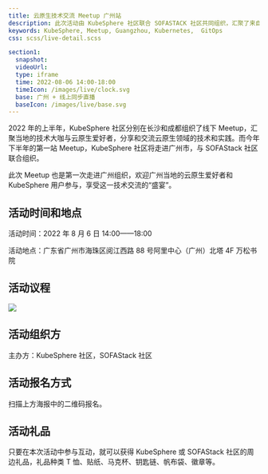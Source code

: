 ```yaml
---
title: 云原生技术交流 Meetup 广州站
description: 此次活动由 KubeSphere 社区联合 SOFASTACK 社区共同组织，汇聚了来自阿里、视源电子、青花瓷、Veeam 的多位技术大咖进行分享。
keywords: KubeSphere, Meetup, Guangzhou, Kubernetes,  GitOps
css: scss/live-detail.scss

section1:
  snapshot: 
  videoUrl: 
  type: iframe
  time: 2022-08-06 14:00-18:00
  timeIcon: /images/live/clock.svg
  base: 广州 + 线上同步直播
  baseIcon: /images/live/base.svg
---
```

2022 年的上半年，KubeSphere 社区分别在长沙和成都组织了线下 Meetup，汇聚当地的技术大咖与云原生爱好者，分享和交流云原生领域的技术和实践。而今年下半年的第一站 Meetup，KubeSphere 社区将走进广州市，与 SOFAStack 社区联合组织。

此次 Meetup 也是第一次走进广州组织，欢迎广州当地的云原生爱好者和 KubeSphere 用户参与，享受这一技术交流的“盛宴”。

## 活动时间和地点

活动时间：2022 年 8 月 6 日 14:00——18:00

活动地点：广东省广州市海珠区阅江西路 88 号阿里中心（广州）北塔 4F 万松书院

## 活动议程

![](https://pek3b.qingstor.com/kubesphere-community/images/kubesphere-guangzhou-20220806-post.jpeg)

## 活动组织方

主办方：KubeSphere 社区，SOFAStack 社区

## 活动报名方式

扫描上方海报中的二维码报名。

## 活动礼品

只要在本次活动中参与互动，就可以获得 KubeSphere 或 SOFAStack 社区的周边礼品，礼品种类 T 恤、贴纸、马克杯、钥匙链、帆布袋、徽章等。
